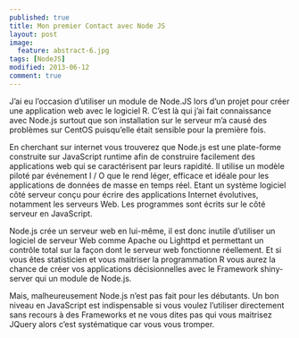 ```yaml
---
published: true
title: Mon premier Contact avec Node JS 
layout: post
image: 
  feature: abstract-6.jpg
tags: [NodeJS] 
modified: 2013-06-12 
comment: true
---
```


J’ai eu l’occasion d’utiliser un module de Node.JS lors d’un projet pour créer une application web avec le logiciel R. C’est là qui j’ai fait connaissance avec Node.js surtout que son installation sur le serveur m’a causé des problèmes sur CentOS  puisqu’elle était sensible pour la première fois.

En cherchant sur internet vous trouverez que Node.js est une plate-forme construite sur JavaScript runtime afin de construire facilement des applications web qui se caractérisent par leurs rapidité. Il utilise un modèle piloté par événement I / O que le rend léger, efficace et idéale pour les applications de données de masse en temps réel. Etant un système logiciel côté serveur conçu pour écrire des applications Internet évolutives, notamment les serveurs Web. Les programmes sont écrits sur le côté serveur en JavaScript.

Node.js crée un serveur web en lui-même, il est donc inutile d’utiliser un logiciel de serveur Web comme Apache ou Lighttpd et permettant un contrôle total sur la façon dont le serveur web fonctionne réellement. Et si vous êtes statisticien et vous maitriser la programmation R vous aurez la chance de créer vos applications décisionnelles avec le Framework shiny-server qui un module de Node.js.

Mais, malheureusement  Node.js n’est pas fait pour les débutants. Un bon niveau en JavaScript est indispensable si vous voulez l’utiliser directement sans recours à des Frameworks et ne vous dites pas qui vous maitrisez JQuery alors c’est systématique car vous vous tromper.
